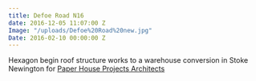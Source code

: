 ```yaml
---
title: Defoe Road N16
date: 2016-12-05 11:07:00 Z
Image: "/uploads/Defoe%20Road%20new.jpg"
Date: 2016-02-10 00:00:00 Z
---
```


Hexagon begin roof structure works to a warehouse conversion in Stoke Newington for [Paper House Projects Architects](https://www.paperhouseproject.co.uk/)